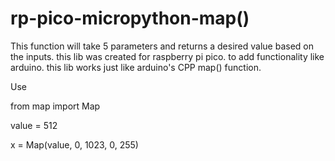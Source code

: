 # rp-pico-micropython-map()

This function will take 5 parameters and returns a desired value based on the inputs.
this lib was created for raspberry pi pico. to add functionality like arduino.
this lib works just like arduino's CPP map() function.



Use

from map import Map

value = 512

x = Map(value, 0, 1023, 0, 255)
